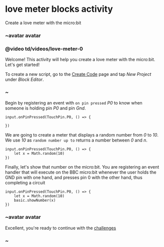 # love meter blocks activity

Create a love meter with the micro:bit

### ~avatar avatar

### @video td/videos/love-meter-0

Welcome! This activity will help you create a love meter with the micro:bit. Let's get started!

To create a new script, go to the [Create Code](/create-code) page and tap *New Project* under *Block Editor*.

### ~

Begin by registering an event with `on pin pressed` *P0* to know when someone is holding pin *P0* and pin *Gnd*.


```blocks
input.onPinPressed(TouchPin.P0, () => {
    
})

```

We are going to create a meter that displays a random number from *0* to *10*. We use *10* as `random number up to` returns a number between *0* and *n*.


```blocks
input.onPinPressed(TouchPin.P0, () => {
    let x = Math.random(10)
})

```

Finally, let's show that number on the micro:bit. You are registering an event handler that will execute on the BBC micro:bit whenever the user holds the GND pin with one hand, and presses pin 0 with the other hand, thus completing a circuit


```blocks
input.onPinPressed(TouchPin.P0, () => {
    let x = Math.random(10)
    basic.showNumber(x)
})

```

### ~avatar avatar

Excellent, you're ready to continue with the [challenges](/lessons/love-meter/challenges)

### ~

